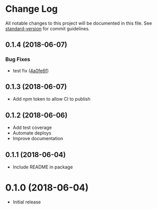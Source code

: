 # Change Log

All notable changes to this project will be documented in this file. See [standard-version](https://github.com/conventional-changelog/standard-version) for commit guidelines.

<a name="0.1.4"></a>
## 0.1.4 (2018-06-07)


### Bug Fixes

* test fix ([4a0fe6f](https://github.com/aaronjameslang/survey-monkey-streams/commit/4a0fe6f))



<a name="0.1.3"></a>
## 0.1.3 (2018-06-07)

* Add npm token to allow CI to publish

<a name="0.1.2"></a>
## 0.1.2 (2018-06-06)

* Add test coverage
* Automate deploys
* Improve documentation

<a name="0.1.1"></a>
## 0.1.1 (2018-06-04)

* Include README in package

<a name="0.1.0"></a>
# 0.1.0 (2018-06-04)

* Initial release
